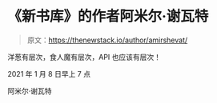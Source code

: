 # 《新书库》的作者阿米尔·谢瓦特

> 原文：<https://thenewstack.io/author/amirshevat/>

洋葱有层次，食人魔有层次，API 也应该有层次！

2021 年 1 月 8 日早上 7 点

阿米尔·谢瓦特